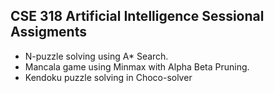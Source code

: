 ## CSE 318 Artificial Intelligence Sessional Assigments
* N-puzzle solving using A* Search.
* Mancala game using Minmax with Alpha Beta Pruning.
* Kendoku puzzle solving in Choco-solver